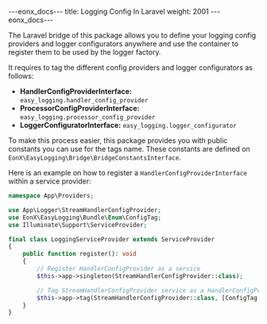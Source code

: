 ---eonx_docs---
title: Logging Config In Laravel
weight: 2001
---eonx_docs---

The Laravel bridge of this package allows you to define your logging config providers and logger configurators anywhere
and use the container to register them to be used by the logger factory.

It requires to tag the different config providers and logger configurators as follows:

- **HandlerConfigProviderInterface:** `easy_logging.handler_config_provider`
- **ProcessorConfigProviderInterface:** `easy_logging.processor_config_provider`
- **LoggerConfiguratorInterface:** `easy_logging.logger_configurator`

To make this process easier, this package provides you with public constants you can use for the tags name.
These constants are defined on `EonX\EasyLogging\Bridge\BridgeConstantsInterface`.

Here is an example on how to register a `HandlerConfigProviderInterface` within a service provider:

```php
namespace App\Providers;

use App\Logger\StreamHandlerConfigProvider;
use EonX\EasyLogging\Bundle\Enum\ConfigTag;
use Illuminate\Support\ServiceProvider;

final class LoggingServiceProvider extends ServiceProvider
{
    public function register(): void
    {
        // Register HandlerConfigProvider as a service
        $this->app->singleton(StreamHandlerConfigProvider::class);

        // Tag StreamHandlerConfigProvider service as a HandlerConfigProvider
        $this->app->tag(StreamHandlerConfigProvider::class, [ConfigTag::HandlerConfigProvider->value]);
    }
}
```

